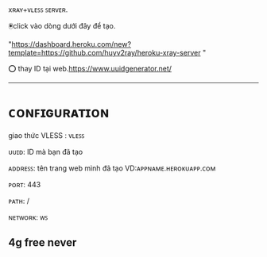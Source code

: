 
xʀᴀʏ+ᴠʟᴇꜱꜱ ꜱᴇʀᴠᴇʀ.























🖲️click vào dòng dưới đây để tạo.



"https://dashboard.heroku.com/new?template=https://github.com/huyv2ray/heroku-xray-server "


 
   

⭕ thay ID tại web.https://www.uuidgenerator.net/

______
# ᴄᴏɴꜰɪɢᴜʀᴀᴛɪᴏɴ
giao thức VLESS : ᴠʟᴇꜱꜱ

ᴜᴜɪᴅ: ID mà bạn đã tạo

ᴀᴅᴅʀᴇꜱꜱ: tên trang web mình đã tạo VD:ᴀᴘᴘɴᴀᴍᴇ.ʜᴇʀᴏᴋᴜᴀᴘᴘ.ᴄᴏᴍ

ᴘᴏʀᴛ: 443

ᴘᴀᴛʜ: /

ɴᴇᴛᴡᴏʀᴋ: ᴡꜱ

4g free never
-
